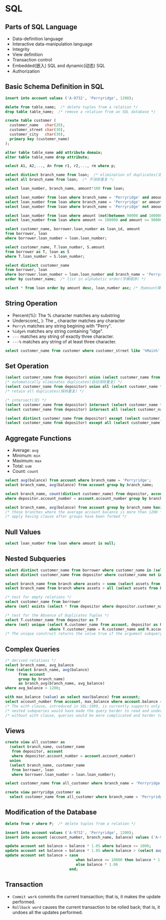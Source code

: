 # SQL

## Parts of SQL Language
- Data-definition language
- Interactive data-manipulation language
- Integrity
- View definition
- Transaction control
- Embedded(嵌入) SQL and dynamic(动态) SQL
- Authorization

## Basic Schema Definition in SQL
``` sql
insert into account values ('A-9732', 'Perryridge', 1200);

delete from table_name;  /* delete tuples from a relation */
drop table table_name;  /* remove a relation from an SQL database */

create table customer (
  customer_name   char(20),
  customer_street char(30),
  customer_city   char(30),
  primary key (customer_name)
);

alter table table_name add attribute domain;
alter table table_name drop attribute;

select A1, A2,..., An from r1, r2,..., rm where p;

select distinct branch_name from loan;  /* elimination of duplicates(消除重复) */
select all branch_name from loan;  /* 不消除重复 */

select loan_number, branch_name, amount*100 from loan;

select loan_number from loan where branch_name = 'Perryridge' and amount > 1200;
select loan_number from loan where branch_name = 'Perryridge' or amount > 1200;
select loan_number from loan where branch_name = 'Perryridge' not amount > 1200;

select loan_number from loan where amount (not)between 90000 and 100000;
select loan_number from loan where amount <= 100000 and amount >= 90000;

select customer_name, borrower.loan_number as loan_id, amount
from borrower, loan
where borrower.loan_number = loan.loan_number;

select customer_name, T.loan_number, S.amount
from borrower as T, loan as S
where T.loan_number = S.loan_number;

select distinct customer_name
from borrower, loan
where borrower.loan_number = loan.loan_number and branch_name = 'Perryridge'
order by customer_name;  /* list in alphabetic order(字典顺序) */

select * from loan order by amount desc, loan_number asc; /* 先amount降序，相同时loan_number升序 */
```

## String Operation
- Percent(%): The % character matches any substring
- Underscore(_ ): The _ character matches any character<br>
- `Perry%` matches any string begining with "Perry".<br>
- `%idge%` matches any string containing "idge".<br>
- `---` matches any string of exactly three character.<br>
- `---%` matches any string of at least three character.<br>

``` sql
select customer_name from customer where customer_street like '%Main%';
```

## Set Operation
``` sql
(select customer_name from depositor) union (select customer_name from borrower);
/* automatically eliminates duplicates(自动消除重复) */
(select customer_name from depositor) union all (select customer_name from borrower);
/* retain all duplicates(保持重复) */

/* intersect(交) */
(select customer_name from depositor) intersect (select customer_name from borrower);
(select customer_name from depositor) intersect all (select customer_name from borrower);

(select distinct customer_name from depositor) except (select customer_name from borrower);
(select customer_name from depositor) except all (select customer_name from borrower);

```

## Aggregate Functions
- Average: `avg`
- Minimum: `min`
- Maximum: `max`
- Total: `sum`
- Count: `count`
``` sql
select avg(balance) from account where branch_name = 'Perryridge';
select branch_name, avg(balance) from account group by branch_name;

select branch_name, count(distinct customer_name) from depositor, account
where depositor.account_number = account.account_number group by branch_name;

select branch_name, avg(balance) from account group by branch_name having avg(balance) > 1200;
/* those branches where the average account balance is more than 1200 */
/* apply having clause after groups have been formed */
```

## Null Values
``` sql
select loan_number from loan where amount is null;
```

## Nested Subqueries
``` sql
select distinct customer_name from borrower where customer_name in (select customer_name from depositor);
select distinct customer_name from depositor where customer_name not in ('Smith', 'Jones');

select branch_name from branch where assets > some (select assets from branch where branch_city = 'Brooklyn');
select branch_name from branch where assets > all (select assets from branch where branch_city = 'Brooklyn');

/* test for empty relations */
select customer_name from borrower
where (not) exists (select * from depositor where depositor.customer_name = borrower.customer_name);

/* test for the Absence of Duplicates Tuples */
select T.customer_name from depositor as T
where (not) unique (select R.customer_name from account, depositor as R
                    where T.customer_name = R.customer_name and R.account_number = account.account_number);
/* The unique construct returns the value true if the argument subquery contains no duplicate tuples */
```

## Complex Queries
``` sql
/* derived relations */
select branch_name, avg_balance
from (select branch_name, avg(balance)
      from account
      group by branch_name)
      as branch_avg(branch_name, avg_balance)
where avg_balance > 1200;

with max_balance (value) as select max(balance) from account;
select account_number from account, max_balance where account.balance = max_balance.value;
/* The with clause, introduced in SQL:1999, is currently supports only by some databases. */
/* nested subqueries would have made the query harder to read and understand. */
/* without with clause, queries would be more complicated and harder to understand. */
```

## Views
``` sql
create view all_customer as
  (select branch_name, customer_name
   from depositor, account
   where depositor.account_number = account.account_number)
  union
  (select branch_name, customer_name
   from borrower, loan
   where borrower.loan_number = loan.loan_number);

select customer_name from all_customer where branch_name = 'Perryridge';

create view perryridge_customer as
  select customer_name from all_customer where branch_name = 'Perryridge';
```

## Modification of the Database
``` sql
delete from r where P;  /* delete tuples from a relation */

insert into account values ('A-9732', 'Perryridge', 1200);
insert into account (account_number, branch_name, balance) values ('A-9732', 'Perryridge', 1200);

update account set balance = balance * 1.05 where balance >= 1000;
update account set balance = balance * 1.05 where balance > (select avg(balance) from account);
update account set balance = case
                                when balance <= 10000 then balance * 1.05
                                else balance * 1.06
                             end;
```

## Transaction
- `Commit work` commits the current transaction; that is, it makes the update performed.
- `Rollback word` causes the current transaction to be rolled back; that is, it undoes
all the updates performed.

